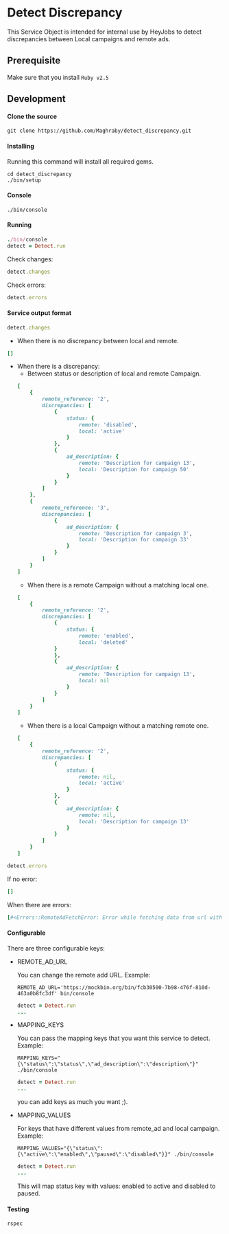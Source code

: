 # Detect Discrepancy

This Service Object is intended for internal use by HeyJobs to detect discrepancies between
Local campaigns and remote ads.

## Prerequisite

Make sure that you install `Ruby v2.5`

## Development

#### Clone the source

```shell
git clone https://github.com/Maghraby/detect_discrepancy.git
```

#### Installing

Running this command will install all required gems.
```shell
cd detect_discrepancy
./bin/setup
```

#### Console

```shell
./bin/console
```

#### Running

```ruby
./bin/console
detect = Detect.run
```

Check changes:
```ruby
detect.changes
```

Check errors:
```ruby
detect.errors
```


#### Service output format

```ruby
detect.changes
```

- When there is no discrepancy between local and remote. 
```ruby
[]
```

- When there is a discrepancy:
    - Between status or description of local and remote Campaign.
    ```ruby
    [
        {
            remote_reference: '2',
            discrepancies: [
                {
                    status: {
                        remote: 'disabled',
                        local: 'active'
                    }
                },
                {
                    ad_description: {
                        remote: 'Description for campaign 13',
                        local: 'Description for campaign 50'
                    }
                }
            ]
        },
        {
            remote_reference: '3',
            discrepancies: [
                {
                    ad_description: {
                        remote: 'Description for campaign 3',
                        local: 'Description for campaign 33'
                    }
                }
            ]
        }
    ]
    ```
    - When there is a remote Campaign without a matching local one. 
    ```ruby
    [
        {
            remote_reference: '2',
            discrepancies: [
                {
                    status: {
                        remote: 'enabled',
                        local: 'deleted'
                }
                },
                {
                    ad_description: {
                        remote: 'Description for campaign 13',
                        local: nil
                    }
                }
            ]
        }
    ]
    ```
    - When there is a local Campaign without a matching remote one.
    ```ruby
    [
        {
            remote_reference: '2',
            discrepancies: [
                {
                    status: {
                        remote: nil,
                        local: 'active'
                    }
                },
                {
                    ad_description: {
                        remote: nil,
                        local: 'Description for campaign 13'
                    }
                }
            ]
        }
    ]
    ```

```ruby
detect.errors
```

If no error:

```ruby
[]
```
When there are errors:

```ruby
[#<Errors::RemoteAdFetchError: Error while fetching data from url with error_message_here>]
```

#### Configurable

There are three configurable keys:
- REMOTE_AD_URL

  You can change the remote add URL.
  Example:

    ```shell
  REMOTE_AD_URL='https://mockbin.org/bin/fcb30500-7b98-476f-810d-463a0b8fc3df' bin/console
    ```
    ```ruby
  detect = Detect.run
  ...
    ```
- MAPPING_KEYS

    You can pass the mapping keys that you want this service to detect.
    Example:

    ```shell
    MAPPING_KEYS="{\"status\":\"status\",\"ad_description\":\"description\"}" ./bin/console
    ```
    ```ruby
    detect = Detect.run
    ...
    ```

    you can add keys as much you want ;).

- MAPPING_VALUES

    For keys that have different values from remote_ad and local campaign.
    Example:

    ```shell
    MAPPING_VALUES="{\"status\":{\"active\":\"enabled\",\"paused\":\"disabled\"}}" ./bin/console
    ```
     ```ruby
    detect = Detect.run
    ...
     ```
     This will map status key with values: enabled to active and disabled to paused.

#### Testing


```shell
rspec
```
